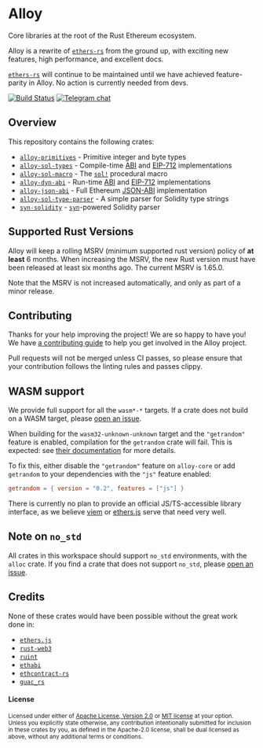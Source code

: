# Alloy

Core libraries at the root of the Rust Ethereum ecosystem.

Alloy is a rewrite of [`ethers-rs`] from the ground up, with exciting new
features, high performance, and excellent docs.

[`ethers-rs`] will continue to be maintained until we have achieved
feature-parity in Alloy. No action is currently needed from devs.

[`ethers-rs`]: https://github.com/gakonst/ethers-rs

[![Build Status][actions-badge]][actions-url]
[![Telegram chat][telegram-badge]][telegram-url]

[actions-badge]: https://img.shields.io/github/actions/workflow/status/alloy-rs/core/ci.yml?branch=main&style=for-the-badge
[actions-url]: https://github.com/alloy-rs/core/actions?query=branch%3Amain
[telegram-badge]: https://img.shields.io/endpoint?color=neon&style=for-the-badge&url=https%3A%2F%2Ftg.sumanjay.workers.dev%2Fethers_rs
[telegram-url]: https://t.me/ethers_rs

## Overview

This repository contains the following crates:

- [`alloy-primitives`] - Primitive integer and byte types
- [`alloy-sol-types`] - Compile-time [ABI] and [EIP-712] implementations
- [`alloy-sol-macro`] - The [`sol!`] procedural macro
- [`alloy-dyn-abi`] - Run-time [ABI] and [EIP-712] implementations
- [`alloy-json-abi`] - Full Ethereum [JSON-ABI] implementation
- [`alloy-sol-type-parser`] - A simple parser for Solidity type strings
- [`syn-solidity`] - [`syn`]-powered Solidity parser

[`alloy-primitives`]: ./crates/primitives
[`alloy-sol-types`]: ./crates/sol-types
[`alloy-sol-macro`]: ./crates/sol-macro
[`alloy-dyn-abi`]: ./crates/dyn-abi
[`alloy-json-abi`]: ./crates/json-abi
[`alloy-sol-type-parser`]: ./crates/sol-type-parser
[`syn-solidity`]: ./crates/syn-solidity
[JSON-ABI]: https://docs.soliditylang.org/en/latest/abi-spec.html#json
[ABI]: https://docs.soliditylang.org/en/latest/abi-spec.html
[EIP-712]: https://eips.ethereum.org/EIPS/eip-712
[`sol!`]: https://docs.rs/alloy-sol-macro/latest/alloy_sol_macro/macro.sol.html
[`syn`]: https://github.com/dtolnay/syn

## Supported Rust Versions

<!--
When updating this, also update:
- .clippy.toml
- Cargo.toml
- .github/workflows/ci.yml
-->

Alloy will keep a rolling MSRV (minimum supported rust version) policy of **at
least** 6 months. When increasing the MSRV, the new Rust version must have been
released at least six months ago. The current MSRV is 1.65.0.

Note that the MSRV is not increased automatically, and only as part of a minor
release.

## Contributing

Thanks for your help improving the project! We are so happy to have you! We have
[a contributing guide](./CONTRIBUTING.md) to help you get involved in the
Alloy project.

Pull requests will not be merged unless CI passes, so please ensure that your
contribution follows the linting rules and passes clippy.

## WASM support

We provide full support for all the `wasm*-*` targets. If a crate does not
build on a WASM target, please [open an issue].

When building for the `wasm32-unknown-unknown` target and the `"getrandom"`
feature is enabled, compilation for the `getrandom` crate will fail. This is
expected: see [their documentation][getrandom] for more details.

To fix this, either disable the `"getrandom"` feature on `alloy-core` or add
`getrandom` to your dependencies with the `"js"` feature enabled:

```toml
getrandom = { version = "0.2", features = ["js"] }
```

There is currently no plan to provide an official JS/TS-accessible library
interface, as we believe [viem] or [ethers.js] serve that need very well.

[open an issue]: https://github.com/alloy-rs/core/issues/new/choose
[getrandom]: https://docs.rs/getrandom/#webassembly-support
[viem]: https://viem.sh
[ethers.js]: https://docs.ethers.io/v6/

## Note on `no_std`

All crates in this workspace should support `no_std` environments, with the
`alloc` crate. If you find a crate that does not support `no_std`, please
[open an issue].

[open an issue]: https://github.com/alloy-rs/core/issues/new/choose

## Credits

None of these crates would have been possible without the great work done in:

- [`ethers.js`](https://github.com/ethers-io/ethers.js/)
- [`rust-web3`](https://github.com/tomusdrw/rust-web3/)
- [`ruint`](https://github.com/recmo/uint)
- [`ethabi`](https://github.com/rust-ethereum/ethabi)
- [`ethcontract-rs`](https://github.com/gnosis/ethcontract-rs/)
- [`guac_rs`](https://github.com/althea-net/guac_rs/)

#### License

<sup>
Licensed under either of <a href="LICENSE-APACHE">Apache License, Version
2.0</a> or <a href="LICENSE-MIT">MIT license</a> at your option.
</sup>

<br>

<sub>
Unless you explicitly state otherwise, any contribution intentionally submitted
for inclusion in these crates by you, as defined in the Apache-2.0 license,
shall be dual licensed as above, without any additional terms or conditions.
</sub>

